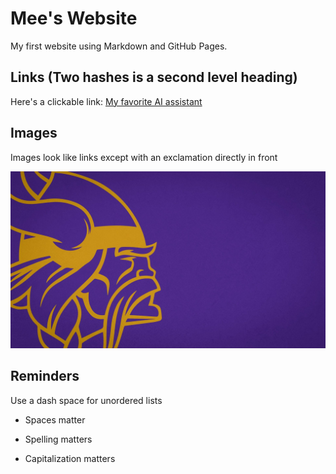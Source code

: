# Mee's Website

My first website using Markdown and GitHub Pages.

## Links (Two hashes is a second level heading)

Here's a clickable link: [My favorite AI assistant](https://chat.openai.com/)

## Images

Images look like links except with an exclamation directly in front

![My Image](Vikings.jpg)

## Reminders

Use a dash space for unordered lists

- Spaces matter

- Spelling matters

- Capitalization matters
